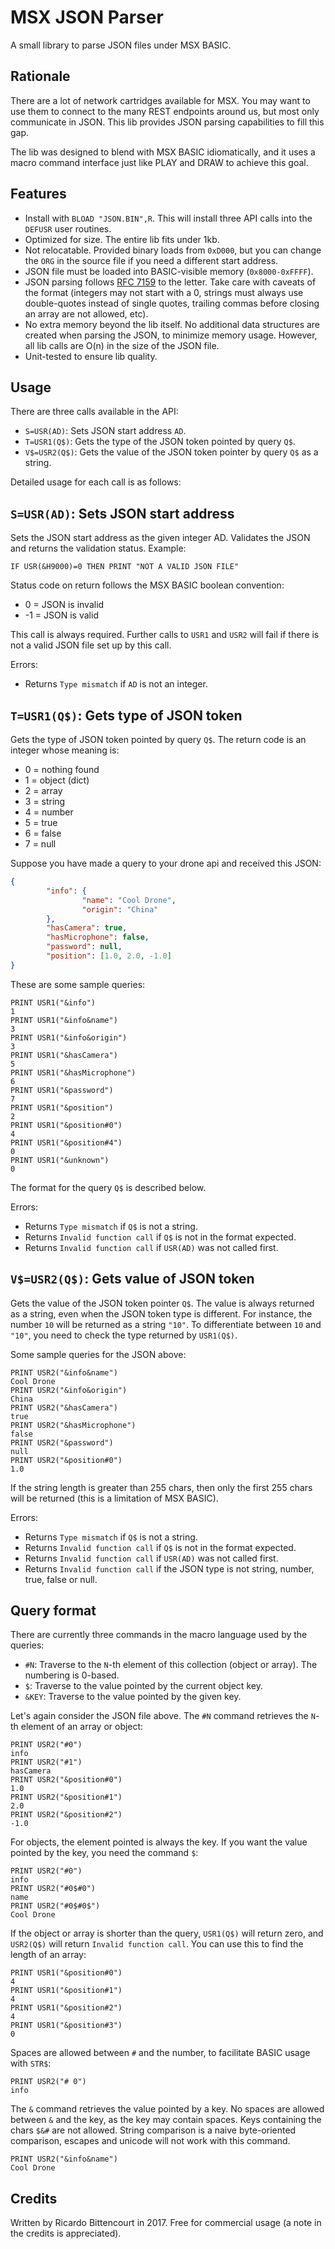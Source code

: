 # MSX JSON Parser

A small library to parse JSON files under MSX BASIC.

## Rationale

There are a lot of network cartridges available for MSX. You may want to use them to connect to the many REST endpoints around us, but most only communicate in JSON. This lib provides JSON parsing capabilities to fill this gap.

The lib was designed to blend with MSX BASIC idiomatically, and it uses a macro command interface just like PLAY and DRAW to achieve this goal.

## Features

* Install with `BLOAD "JSON.BIN",R`. This will install three API calls into the `DEFUSR` user routines.
* Optimized for size. The entire lib fits under 1kb.
* Not relocatable. Provided binary loads from `0xD000`, but you can change the `ORG` in the source file if you need a different start address.
* JSON file must be loaded into BASIC-visible memory (`0x8000-0xFFFF`).
* JSON parsing follows [RFC 7159](https://tools.ietf.org/html/rfc7159) to the letter. Take care with caveats of the format (integers may not start with a 0, strings must always use double-quotes instead of single quotes, trailing commas before closing an array are not allowed, etc).
* No extra memory beyond the lib itself. No additional data structures are created when parsing the JSON, to minimize memory usage. However, all lib calls are O(n) in the size of the JSON file.
* Unit-tested to ensure lib quality.

## Usage

There are three calls available in the API:

* `S=USR(AD)`: Sets JSON start address `AD`.
* `T=USR1(Q$)`: Gets the type of the JSON token pointed by query `Q$`.
* `V$=USR2(Q$)`: Gets the value of the JSON token pointer by query `Q$` as a string.

Detailed usage for each call is as follows:

## `S=USR(AD)`: Sets JSON start address

Sets the JSON start address as the given integer AD. Validates the JSON and returns the validation status. Example:

`IF USR(&H9000)=0 THEN PRINT "NOT A VALID JSON FILE"`

Status code on return follows the MSX BASIC boolean convention:

* 0 = JSON is invalid
* -1 = JSON is valid

This call is always required. Further calls to `USR1` and `USR2` will fail if there is not a valid JSON file set up by this call.

Errors:
* Returns `Type mismatch` if `AD` is not an integer.

## `T=USR1(Q$)`: Gets type of JSON token

Gets the type of JSON token pointed by query `Q$`. The return code is an integer whose meaning is:

* 0 = nothing found
* 1 = object (dict)
* 2 = array
* 3 = string
* 4 = number
* 5 = true
* 6 = false
* 7 = null

Suppose you have made a query to your drone api and received this JSON:

```json
{
        "info": {
                "name": "Cool Drone",
                "origin": "China"
        },
        "hasCamera": true,
        "hasMicrophone": false,
        "password": null,
        "position": [1.0, 2.0, -1.0]
}
```

These are some sample queries:

```basic
PRINT USR1("&info")
1
PRINT USR1("&info&name")
3
PRINT USR1("&info&origin")
3
PRINT USR1("&hasCamera")
5
PRINT USR1("&hasMicrophone")
6
PRINT USR1("&password")
7
PRINT USR1("&position")
2
PRINT USR1("&position#0")
4
PRINT USR1("&position#4")
0
PRINT USR1("&unknown")
0
```

The format for the query `Q$` is described below.

Errors:
* Returns `Type mismatch` if `Q$` is not a string.
* Returns `Invalid function call` if `Q$` is not in the format expected.
* Returns `Invalid function call` if `USR(AD)` was not called first.

## `V$=USR2(Q$)`: Gets value of JSON token

Gets the value of the JSON token pointer `Q$`. The value is always returned as a string, even when the JSON token type is different. For instance, the number `10` will be returned as a string `"10"`. To differentiate between `10` and `"10"`, you need to check the type returned by `USR1(Q$)`.

Some sample queries for the JSON above:

```basic
PRINT USR2("&info&name")
Cool Drone
PRINT USR2("&info&origin")
China
PRINT USR2("&hasCamera")
true
PRINT USR2("&hasMicrophone")
false
PRINT USR2("&password")
null
PRINT USR2("&position#0")
1.0
```

If the string length is greater than 255 chars, then only the first 255 chars will be returned (this is a limitation of MSX BASIC).

Errors:
* Returns `Type mismatch` if `Q$` is not a string.
* Returns `Invalid function call` if `Q$` is not in the format expected.
* Returns `Invalid function call` if `USR(AD)` was not called first.
* Returns `Invalid function call` if the JSON type is not string, number, true, false or null.

## Query format

There are currently three commands in the macro language used by the queries:

* `#N`: Traverse to the `N`-th element of this collection (object or array). The numbering is 0-based.
* `$`: Traverse to the value pointed by the current object key.
* `&KEY`: Traverse to the value pointed by the given key.

Let's again consider the JSON file above. The `#N` command retrieves the `N`-th element of an array or object:

```basic
PRINT USR2("#0")
info
PRINT USR2("#1")
hasCamera
PRINT USR2("&position#0")
1.0
PRINT USR2("&position#1")
2.0
PRINT USR2("&position#2")
-1.0
```

For objects, the element pointed is always the key. If you want the value pointed by the key, you need the command `$`:

```basic
PRINT USR2("#0")
info
PRINT USR2("#0$#0")
name
PRINT USR2("#0$#0$")
Cool Drone
```

If the object or array is shorter than the query, `USR1(Q$)` will return zero, and `USR2(Q$)` will return `Invalid function call`. You can use this to find the length of an array:

```basic
PRINT USR1("&position#0")
4
PRINT USR1("&position#1")
4
PRINT USR1("&position#2")
4
PRINT USR1("&position#3")
0
```

Spaces are allowed between `#` and the number, to facilitate BASIC usage with `STR$`:

```basic
PRINT USR2("# 0")
info
```

The `&` command retrieves the value pointed by a key. No spaces are allowed between `&` and the key, as the key may contain spaces. Keys containing the chars `$&#` are not allowed. String comparison is a naive byte-oriented comparison, escapes and unicode will not work with this command.

```basic
PRINT USR2("&info&name")
Cool Drone
```

## Credits

Written by Ricardo Bittencourt in 2017. Free for commercial usage (a note in the credits is appreciated).

